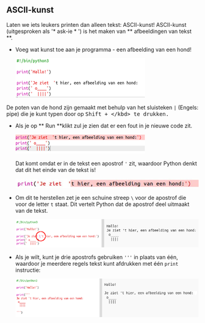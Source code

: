 ## ASCII-kunst

Laten we iets leukers printen dan alleen tekst: ASCII-kunst! ASCII-kunst (uitgesproken als '* ask-ie * ') is het maken van ** afbeeldingen van tekst **.

+ Voeg wat kunst toe aan je programma - een afbeelding van een hond!
    
    ![screenshot](images/me-dog.png)

De poten van de hond zijn gemaakt met behulp van het sluisteken ` | ` (Engels: pipe) die je kunt typen door op <kbd> Shift + \</kbd> te drukken.

+ Als je op ** Run **klikt zul je zien dat er een fout in je nieuwe code zit.
    
    ![screenshot](images/me-dog-bug.png)
    
    Dat komt omdat er in de tekst een apostrof ` ' ` zit, waardoor Python denkt dat dit het einde van de tekst is!
    
    ![screenshot](images/me-dog-quote.png)

+ Om dit te herstellen zet je een schuine streep ` \ ` voor de apostrof die voor de letter ` t ` staat. Dit vertelt Python dat de apostrof deel uitmaakt van de tekst.
    
    ![screenshot](images/me-dog-bug-fix.png)

+ Als je wilt, kunt je drie apostrofs gebruiken ` ''' ` in plaats van één, waardoor je meerdere regels tekst kunt afdrukken met één ` print ` instructie:
    
    ![screenshot](images/me-dog-triple-quote.png)